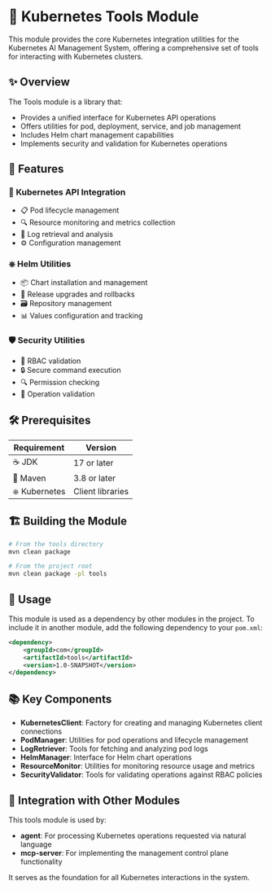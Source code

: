 # 🧰 Kubernetes Tools Module

This module provides the core Kubernetes integration utilities for the Kubernetes AI Management System, offering a comprehensive set of tools for interacting with Kubernetes clusters.

## ✨ Overview

The Tools module is a library that:
- Provides a unified interface for Kubernetes API operations
- Offers utilities for pod, deployment, service, and job management
- Includes Helm chart management capabilities
- Implements security and validation for Kubernetes operations

## 🎁 Features

### 🔄 Kubernetes API Integration
- 📋 Pod lifecycle management
- 🔍 Resource monitoring and metrics collection
- 📝 Log retrieval and analysis
- ⚙️ Configuration management

### ⎈ Helm Utilities
- 📦 Chart installation and management
- 🔄 Release upgrades and rollbacks
- 🗃️ Repository management
- 📊 Values configuration and tracking

### 🛡️ Security Utilities
- 🔐 RBAC validation
- 🔒 Secure command execution
- 🔍 Permission checking
- 🛑 Operation validation

## 🛠️ Prerequisites

| Requirement | Version |
|------------|----------|
| ☕ JDK | 17 or later |
| 🧰 Maven | 3.8 or later |
| ⎈ Kubernetes | Client libraries |

## 🏗️ Building the Module

```bash
# From the tools directory
mvn clean package

# From the project root
mvn clean package -pl tools
```

## 🔧 Usage

This module is used as a dependency by other modules in the project. To include it in another module, add the following dependency to your `pom.xml`:

```xml
<dependency>
    <groupId>com</groupId>
    <artifactId>tools</artifactId>
    <version>1.0-SNAPSHOT</version>
</dependency>
```

## 📚 Key Components

- **KubernetesClient**: Factory for creating and managing Kubernetes client connections
- **PodManager**: Utilities for pod operations and lifecycle management
- **LogRetriever**: Tools for fetching and analyzing pod logs
- **HelmManager**: Interface for Helm chart operations
- **ResourceMonitor**: Utilities for monitoring resource usage and metrics
- **SecurityValidator**: Tools for validating operations against RBAC policies

## 🤝 Integration with Other Modules

This tools module is used by:
- **agent**: For processing Kubernetes operations requested via natural language
- **mcp-server**: For implementing the management control plane functionality

It serves as the foundation for all Kubernetes interactions in the system.
